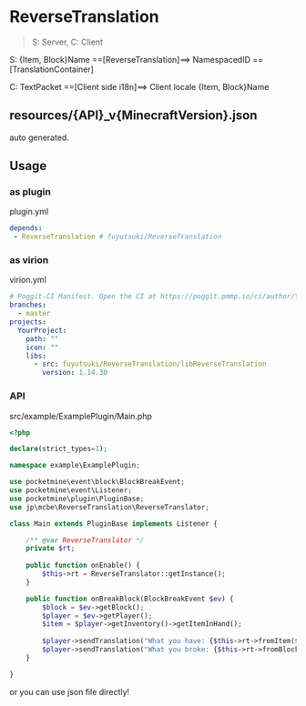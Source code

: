# ReverseTranslation

> S: Server, C: Client

S: {Item, Block}Name ==[ReverseTranslation]==> NamespacedID ==[TranslationContainer]  

C: TextPacket ==[Client side i18n]==> Client locale {Item, Block}Name

## resources/{API}_v{MinecraftVersion}.json

auto generated.

## Usage

### as plugin

plugin.yml
```yaml
depends:
 - ReverseTranslation # fuyutsuki/ReverseTranslation
```

### as virion

virion.yml
```yaml
# Poggit-CI Manifest. Open the CI at https://poggit.pmmp.io/ci/author/YourProject
branches:
  - master
projects:
  YourProject:
    path: ""
    icon: ""
    libs:
      - src: fuyutsuki/ReverseTranslation/libReverseTranslation
        version: 1.14.30
```

### API

src/example/ExamplePlugin/Main.php

```php
<?php

declare(strict_types=1);

namespace example\ExamplePlugin;

use pocketmine\event\block\BlockBreakEvent;
use pocketmine\event\Listener;
use pocketmine\plugin\PluginBase;
use jp\mcbe\ReverseTranslation\ReverseTranslator;

class Main extends PluginBase implements Listener {

    /** @var ReverseTranslator */
    private $rt;
    
    public function onEnable() {
        $this->rt = ReverseTranslator::getInstance();
    }

    public function onBreakBlock(BlockBreakEvent $ev) {
        $block = $ev->getBlock();
        $player = $ev->getPlayer();
        $item = $player->getInventory()->getItemInHand();
        
        $player->sendTranslation("What you have: {$this->rt->fromItem($item)}");
        $player->sendTranslation("What you broke: {$this->rt->fromBlock($block)}");
    }

}
```

or you can use json file directly!